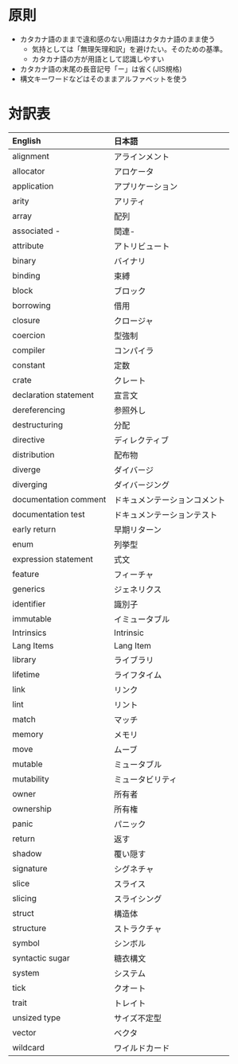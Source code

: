 # 原則

* カタカナ語のままで違和感のない用語はカタカナ語のまま使う
  + 気持としては「無理矢理和訳」を避けたい。そのための基準。
  + カタカナ語の方が用語として認識しやすい
* カタカナ語の末尾の長音記号「ー」は省く(JIS規格)
* 構文キーワードなどはそのままアルファベットを使う

# 対訳表

| English               | 日本語
|:----------------------|:------
| alignment             | アラインメント
| allocator             | アロケータ
| application           | アプリケーション
| arity                 | アリティ
| array                 | 配列
| associated -          | 関連-
| attribute             | アトリビュート
| binary                | バイナリ
| binding               | 束縛
| block                 | ブロック
| borrowing             | 借用
| closure               | クロージャ
| coercion              | 型強制
| compiler              | コンパイラ
| constant              | 定数
| crate                 | クレート
| declaration statement | 宣言文
| dereferencing         | 参照外し
| destructuring         | 分配
| directive             | ディレクティブ
| distribution          | 配布物
| diverge               | ダイバージ
| diverging             | ダイバージング
| documentation comment | ドキュメンテーションコメント
| documentation test    | ドキュメンテーションテスト
| early return          | 早期リターン
| enum                  | 列挙型
| expression statement  | 式文
| feature               | フィーチャ
| generics              | ジェネリクス
| identifier            | 識別子
| immutable             | イミュータブル
| Intrinsics            | Intrinsic
| Lang Items            | Lang Item
| library               | ライブラリ
| lifetime              | ライフタイム
| link                  | リンク
| lint                  | リント
| match                 | マッチ
| memory                | メモリ
| move                  | ムーブ
| mutable               | ミュータブル
| mutability            | ミュータビリティ
| owner                 | 所有者
| ownership             | 所有権
| panic                 | パニック
| return                | 返す
| shadow                | 覆い隠す
| signature             | シグネチャ
| slice                 | スライス
| slicing               | スライシング
| struct                | 構造体
| structure             | ストラクチャ
| symbol                | シンボル
| syntactic sugar       | 糖衣構文
| system                | システム
| tick                  | クオート
| trait                 | トレイト
| unsized type          | サイズ不定型
| vector                | ベクタ
| wildcard              | ワイルドカード
